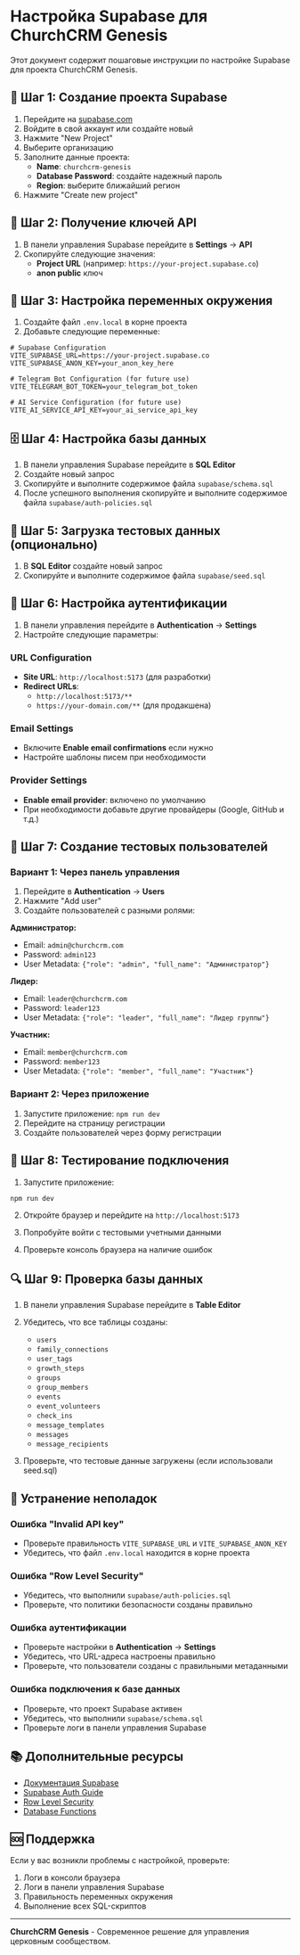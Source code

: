 # Настройка Supabase для ChurchCRM Genesis

Этот документ содержит пошаговые инструкции по настройке Supabase для проекта ChurchCRM Genesis.

## 🚀 Шаг 1: Создание проекта Supabase

1. Перейдите на [supabase.com](https://supabase.com)
2. Войдите в свой аккаунт или создайте новый
3. Нажмите "New Project"
4. Выберите организацию
5. Заполните данные проекта:
   - **Name**: `churchcrm-genesis`
   - **Database Password**: создайте надежный пароль
   - **Region**: выберите ближайший регион
6. Нажмите "Create new project"

## 🔧 Шаг 2: Получение ключей API

1. В панели управления Supabase перейдите в **Settings** → **API**
2. Скопируйте следующие значения:
   - **Project URL** (например: `https://your-project.supabase.co`)
   - **anon public** ключ

## 📝 Шаг 3: Настройка переменных окружения

1. Создайте файл `.env.local` в корне проекта
2. Добавьте следующие переменные:

```env
# Supabase Configuration
VITE_SUPABASE_URL=https://your-project.supabase.co
VITE_SUPABASE_ANON_KEY=your_anon_key_here

# Telegram Bot Configuration (for future use)
VITE_TELEGRAM_BOT_TOKEN=your_telegram_bot_token

# AI Service Configuration (for future use)
VITE_AI_SERVICE_API_KEY=your_ai_service_api_key
```

## 🗄 Шаг 4: Настройка базы данных

1. В панели управления Supabase перейдите в **SQL Editor**
2. Создайте новый запрос
3. Скопируйте и выполните содержимое файла `supabase/schema.sql`
4. После успешного выполнения скопируйте и выполните содержимое файла `supabase/auth-policies.sql`

## 🌱 Шаг 5: Загрузка тестовых данных (опционально)

1. В **SQL Editor** создайте новый запрос
2. Скопируйте и выполните содержимое файла `supabase/seed.sql`

## 🔐 Шаг 6: Настройка аутентификации

1. В панели управления перейдите в **Authentication** → **Settings**
2. Настройте следующие параметры:

### URL Configuration
- **Site URL**: `http://localhost:5173` (для разработки)
- **Redirect URLs**: 
  - `http://localhost:5173/**`
  - `https://your-domain.com/**` (для продакшена)

### Email Settings
- Включите **Enable email confirmations** если нужно
- Настройте шаблоны писем при необходимости

### Provider Settings
- **Enable email provider**: включено по умолчанию
- При необходимости добавьте другие провайдеры (Google, GitHub и т.д.)

## 👥 Шаг 7: Создание тестовых пользователей

### Вариант 1: Через панель управления
1. Перейдите в **Authentication** → **Users**
2. Нажмите "Add user"
3. Создайте пользователей с разными ролями:

**Администратор:**
- Email: `admin@churchcrm.com`
- Password: `admin123`
- User Metadata: `{"role": "admin", "full_name": "Администратор"}`

**Лидер:**
- Email: `leader@churchcrm.com`
- Password: `leader123`
- User Metadata: `{"role": "leader", "full_name": "Лидер группы"}`

**Участник:**
- Email: `member@churchcrm.com`
- Password: `member123`
- User Metadata: `{"role": "member", "full_name": "Участник"}`

### Вариант 2: Через приложение
1. Запустите приложение: `npm run dev`
2. Перейдите на страницу регистрации
3. Создайте пользователей через форму регистрации

## 🧪 Шаг 8: Тестирование подключения

1. Запустите приложение:
```bash
npm run dev
```

2. Откройте браузер и перейдите на `http://localhost:5173`

3. Попробуйте войти с тестовыми учетными данными

4. Проверьте консоль браузера на наличие ошибок

## 🔍 Шаг 9: Проверка базы данных

1. В панели управления Supabase перейдите в **Table Editor**
2. Убедитесь, что все таблицы созданы:
   - `users`
   - `family_connections`
   - `user_tags`
   - `growth_steps`
   - `groups`
   - `group_members`
   - `events`
   - `event_volunteers`
   - `check_ins`
   - `message_templates`
   - `messages`
   - `message_recipients`

3. Проверьте, что тестовые данные загружены (если использовали seed.sql)

## 🚨 Устранение неполадок

### Ошибка "Invalid API key"
- Проверьте правильность `VITE_SUPABASE_URL` и `VITE_SUPABASE_ANON_KEY`
- Убедитесь, что файл `.env.local` находится в корне проекта

### Ошибка "Row Level Security"
- Убедитесь, что выполнили `supabase/auth-policies.sql`
- Проверьте, что политики безопасности созданы правильно

### Ошибка аутентификации
- Проверьте настройки в **Authentication** → **Settings**
- Убедитесь, что URL-адреса настроены правильно
- Проверьте, что пользователи созданы с правильными метаданными

### Ошибка подключения к базе данных
- Проверьте, что проект Supabase активен
- Убедитесь, что выполнили `supabase/schema.sql`
- Проверьте логи в панели управления Supabase

## 📚 Дополнительные ресурсы

- [Документация Supabase](https://supabase.com/docs)
- [Supabase Auth Guide](https://supabase.com/docs/guides/auth)
- [Row Level Security](https://supabase.com/docs/guides/auth/row-level-security)
- [Database Functions](https://supabase.com/docs/guides/database/functions)

## 🆘 Поддержка

Если у вас возникли проблемы с настройкой, проверьте:
1. Логи в консоли браузера
2. Логи в панели управления Supabase
3. Правильность переменных окружения
4. Выполнение всех SQL-скриптов

---

**ChurchCRM Genesis** - Современное решение для управления церковным сообществом.






